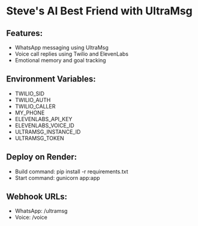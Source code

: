 
# Steve's AI Best Friend with UltraMsg

## Features:
- WhatsApp messaging using UltraMsg
- Voice call replies using Twilio and ElevenLabs
- Emotional memory and goal tracking

## Environment Variables:
- TWILIO_SID
- TWILIO_AUTH
- TWILIO_CALLER
- MY_PHONE
- ELEVENLABS_API_KEY
- ELEVENLABS_VOICE_ID
- ULTRAMSG_INSTANCE_ID
- ULTRAMSG_TOKEN

## Deploy on Render:
- Build command: pip install -r requirements.txt
- Start command: gunicorn app:app

## Webhook URLs:
- WhatsApp: /ultramsg
- Voice: /voice
